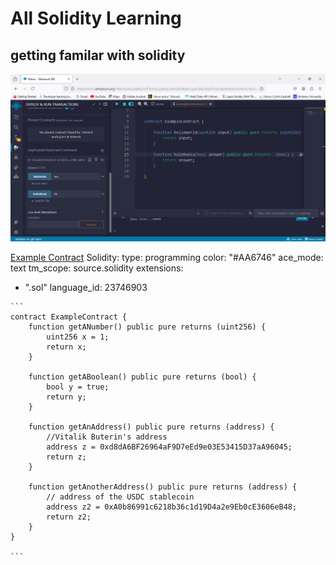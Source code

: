 # All Solidity Learning

## getting familar with solidity

![Example Contract](./output/eg1solidity.PNG)

[Example Contract](./ExampleContract.sol)
Solidity:
type: programming
color: "#AA6746"
ace_mode: text
tm_scope: source.solidity
extensions:

- ".sol"
  language_id: 23746903

````
```
contract ExampleContract {
    function getANumber() public pure returns (uint256) {
        uint256 x = 1;
        return x;
    }

    function getABoolean() public pure returns (bool) {
        bool y = true;
        return y;
    }

    function getAnAddress() public pure returns (address) {
        //Vitalik Buterin's address
        address z = 0xd8dA6BF26964aF9D7eEd9e03E53415D37aA96045;
        return z;
    }

    function getAnotherAddress() public pure returns (address) {
        // address of the USDC stablecoin
        address z2 = 0xA0b86991c6218b36c1d19D4a2e9Eb0cE3606eB48;
        return z2;
    }
}

```
````
